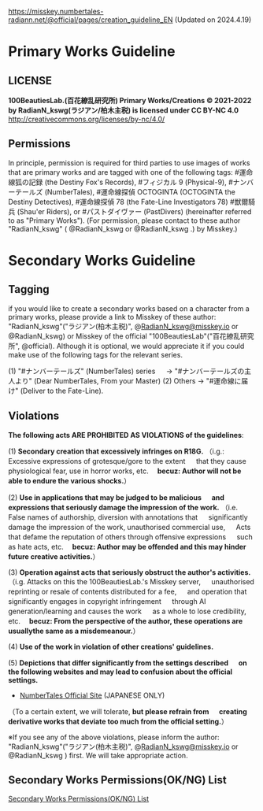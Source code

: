 https://misskey.numbertales-radiann.net/@official/pages/creation_guideline_EN
(Updated on 2024.4.19)

# Primary Works Guideline

## LICENSE

**100BeautiesLab.(百花繚乱研究所) Primary Works/Creations © 2021-2022 by RadianN_kswg(ラジアン/柏木主税) is licensed under CC BY-NC 4.0**
http://creativecommons.org/licenses/by-nc/4.0/

## Permissions

In principle, permission is required for third parties to use images of works that are primary works and are tagged with one of the following tags: #運命線狐の記録 (the Destiny Fox's Records), #フィジカル 9 (Physical-9), #ナンバーテールズ (NumberTales), #運命線探偵 OCTOGINTA (OCTOGINTA the Destiny Detectives), #運命線探偵 78 (the Fate-Line Investigators 78) #獣爾騎兵 (Shau'er Riders), or #パストダイヴァー (PastDivers) (hereinafter referred to as "Primary Works").
(For permission, please contact to these author "RadianN_kswg" ( @RadianN_kswg or @RadianN_kswg .) by Misskey.)

# Secondary Works Guideline

## Tagging

if you would like to create a secondary works based on a character from a primary works, please provide a link to Misskey of these author: "RadianN_kswg"("ラジアン(柏木主税)", @RadianN_kswg@misskey.io or @RadianN_kswg) or Misskey of the official "100BeautiesLab"("百花繚乱研究所", @official). Although it is optional, we would appreciate it if you could make use of the following tags for the relevant series.

(1) "#ナンバーテールズ" (NumberTales) series
　 → "#ナンバーテールズの主人より" (Dear NumberTales, From your Master)
(2) Others → "#運命線に届け" (Deliver to the Fate-Line).

## Violations

**The following acts ARE PROHIBITED AS VIOLATIONS of the guidelines**:

(1) **Secondary creation that excessively infringes on R18G.**
（i.g.: Excessive expressions of grotesque/gore to the extent
　 that they cause physiological fear, use in horror works, etc.
　**becuz: Author will not be able to endure the various shocks.**）

(2) **Use in applications that may be judged to be malicious
　 and expressions that seriously damage the impression of the work.**
（i.e. False names of authorship, diversion with annotations that
　 significantly damage the impression of the work, unauthorised commercial use,
　 Acts that defame the reputation of others through offensive expressions
　 such as hate acts, etc.
　**becuz: Author may be offended and this may hinder future creative activities.**）

(3) **Operation against acts that seriously obstruct the author's activities.**
（i.g. Attacks on this the 100BeautiesLab.'s Misskey server,
　 unauthorised reprinting or resale of contents distributed for a fee,
　 and operation that significantly engages in copyright infringement
　 through AI generation/learning and causes the work
　 as a whole to lose credibility, etc.
　**becuz: From the perspective of the author, these operations are usuallythe same as a misdemeanour.**）

(4) **Use of the work in violation of other creations' guidelines.**

(5) **Depictions that differ significantly from the settings described
　 on the following websites and may lead to confusion about the official settings.**

- [NumberTales Official Site](http://www.numbertales-radiann.com/) (JAPANESE ONLY)

（To a certain extent, we will tolerate, **but please refrain from
　 creating derivative works that deviate too much from the official setting.**）

※If you see any of the above violations, please inform the author: "RadianN_kswg"("ラジアン(柏木主税)", @RadianN_kswg@misskey.io or @RadianN_kswg ) first. We will take appropriate action.

## Secondary Works Permissions(OK/NG) List

[Secondary Works Permissions(OK/NG) List](./SecondaryWorksPermissionList_EN.png)
